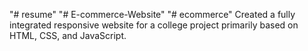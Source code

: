 "# resume" 
"# E-commerce-Website" 
"# ecommerce" 
Created a fully integrated responsive website for a college project primarily based on HTML, CSS, and JavaScript.
